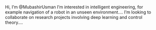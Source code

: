 Hi, I’m @MubashirUsman
I’m interested in intelligent engineering, for example navigation of a robot in an unseen environment....
I’m looking to collaborate on research projects involving deep learning and control theory....


<!---
MubashirUsman/MubashirUsman is a ✨ special ✨ repository because its `README.md` (this file) appears on your GitHub profile.
You can click the Preview link to take a look at your changes.
--->
